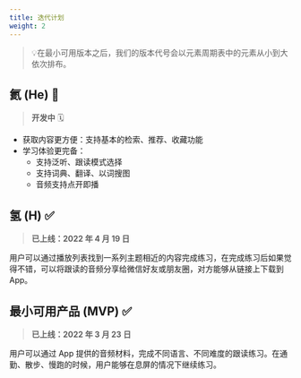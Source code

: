 ```yaml
---
title: 迭代计划
weight: 2
---
```


> 💡在最小可用版本之后，我们的版本代号会以元素周期表中的元素从小到大依次排布。

## 氦 (He) 🚧 

> **开发中** 🗓

* 获取内容更方便：支持基本的检索、推荐、收藏功能
* 学习体验更完备：
  * 支持泛听、跟读模式选择
  * 支持词典、翻译、以词搜图
  * 音频支持点开即播

## 氢 (H) ✅

> **已上线：2022 年 4 月 19 日**

用户可以通过播放列表找到一系列主题相近的内容完成练习，在完成练习后如果觉得不错，可以将跟读的音频分享给微信好友或朋友圈，对方能够从链接上下载到 App。

## 最小可用产品 (MVP) ✅

> **已上线：2022 年 3 月 23 日**

用户可以通过 App 提供的音频材料，完成不同语言、不同难度的跟读练习。在通勤、散步、慢跑的时候，用户能够在息屏的情况下继续练习。

